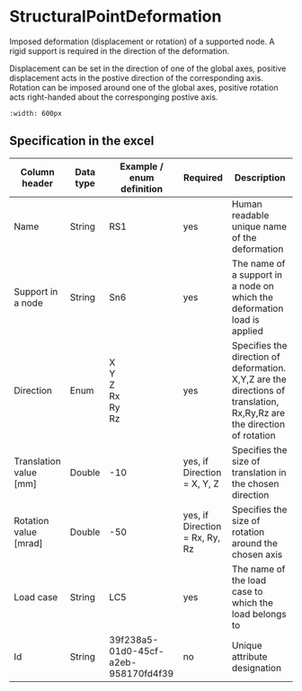 # StructuralPointDeformation

Imposed deformation (displacement or rotation) of a supported node. A rigid support is required in the direction of the deformation.

Displacement can be set in the direction of one of the global axes, positive displacement acts in the postive direction of the corresponding axis. Rotation can be imposed around one of the global axes, positive rotation acts right-handed about the corresponging postive axis. 

```{image} ../.gitbook/assets/41b_deformation_of_support.png
:width: 600px
```

## Specification in the excel

| Column header | Data type | Example / enum definition | Required | Description |
|---|---|---|---|---|
| Name | String | RS1 | yes | Human readable unique name of the deformation |
| Support in a node | String | Sn6 | yes | The name of a support in a node on which the deformation load is applied |
| Direction | Enum | X<br>Y<br>Z<br>Rx<br>Ry<br>Rz | yes | Specifies the direction of deformation. X,Y,Z are the directions of translation, Rx,Ry,Rz are the direction of rotation |
| Translation value [mm] | Double | -10 | yes, if Direction = X, Y, Z | Specifies the size of translation in the chosen direction |
| Rotation value [mrad] | Double | -50 | yes, if Direction = Rx, Ry, Rz | Specifies the size of rotation around the chosen axis |
| Load case | String | LC5 | yes | The name of the load case to which the load belongs to |
| Id | String | 39f238a5-01d0-45cf-a2eb-958170fd4f39 | no | Unique attribute designation |
